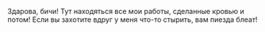 Здарова, бичи!
Тут находяться все мои работы, сделанные кровью и потом!
Если вы захотите вдруг у меня что-то стырить, вам пиезда блеат!
